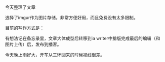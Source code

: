 今天整理了文章

选择了imgur作为图片存储，非常方便好用，而且免费没有太多限制。

目前的写作方式是：

有想法记在备忘录里，文章大体成型后转移到ia writer中排版完成最后的编辑（和图片上传）后，发布到播客。

今天晚上雨好大，开车从三环回来的时候视线很差。
